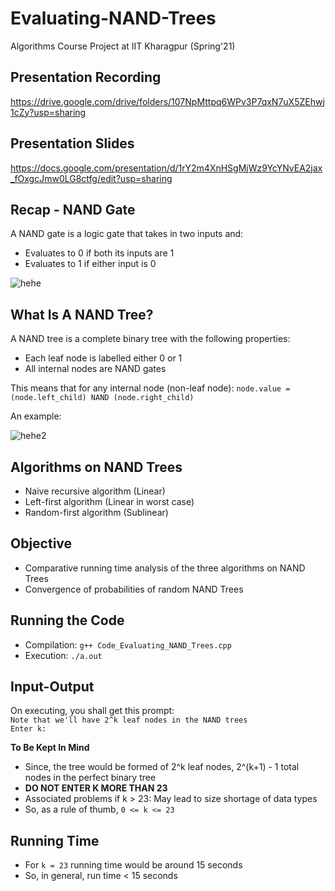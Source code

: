 # Evaluating-NAND-Trees

Algorithms Course Project at IIT Kharagpur (Spring'21)
## Presentation Recording <br />
https://drive.google.com/drive/folders/107NpMttpq6WPv3P7qxN7uX5ZEhwj1cZy?usp=sharing <br />
## Presentation Slides <br />
https://docs.google.com/presentation/d/1rY2m4XnHSgMjWz9YcYNvEA2jax_fOxgcJmw0LG8ctfg/edit?usp=sharing <br />
## Recap - NAND Gate  
A NAND gate is a logic gate that takes in two inputs and: 
- Evaluates to 0 if both its inputs are 1  
- Evaluates to 1 if either input is 0 

![hehe](https://encrypted-tbn0.gstatic.com/images?q=tbn:ANd9GcSlCHvQQYFf0kYpiO-wBRro3xBNK0Ag4n9SlDBsJGmZBuHMqp3JUW2fSmM0v1V7vk1gLlM&usqp=CAU)  
## What Is A NAND Tree?  
A NAND tree is a complete binary tree with the following properties:  
- Each leaf node is labelled either 0 or 1  
- All internal nodes are NAND gates  
  
This means that for any internal node (non-leaf node): ```node.value = (node.left_child) NAND (node.right_child)```  

An example:  


  ![hehe2](https://lh4.googleusercontent.com/H_x9UtZm6mXFLiK7Kv2MXLZS3ZqdjQMzQuHBKXVQV1j_7L3AWUN_CD_vh7LLemmZQXKTaKE9IxPMcFDLwHMl8Rd30D7japUPH7nnaAwPssbp6-phYdZrkbAk-MZ8jKMzsxz_rmNfFw)
## Algorithms on NAND Trees 
- Naive recursive algorithm (Linear)  
- Left-first algorithm (Linear in worst case)  
- Random-first algorithm (Sublinear)  
## Objective <br />
- Comparative running time analysis of the three algorithms on NAND Trees <br />
- Convergence of probabilities of random NAND Trees    
## Running the Code <br />
- Compilation: ```g++ Code_Evaluating_NAND_Trees.cpp``` <br />
- Execution: ```./a.out```<br />
## Input-Output <br />
On executing, you shall get this prompt:  
```Note that we'll have 2^k leaf nodes in the NAND trees```     
```Enter k:```    
 
**To Be Kept In Mind**  
- Since, the tree would be formed of 2^k leaf nodes, 2^(k+1) - 1 total nodes in the perfect binary tree  
- **DO NOT ENTER K MORE THAN 23**   
- Associated problems if k > 23: May lead to size shortage of data types  
- So, as a rule of thumb, ```0 <= k <= 23```  

## Running Time    
- For ```k = 23``` running time would be around 15 seconds   
- So, in general, run time < 15 seconds    









